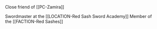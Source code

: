 Close friend of [[PC-Zamira]]

Swordmaster at the [[LOCATION-Red Sash Sword Academy]]
Member of the [[FACTION-Red Sashes]]